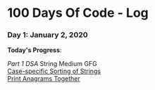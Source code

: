 # 100 Days Of Code - Log

### Day 1: January 2, 2020

**Today's Progress**: 

  *Part 1 DSA* String Medium GFG <br>
  [Case-specific Sorting of Strings](https://practice.geeksforgeeks.org/problems/case-specific-sorting-of-strings4845/1/?category[]=Strings&amp;category[]=Strings&amp;difficulty[]=1&amp;page=1&amp;query=category[]Stringsdifficulty[]1page1category[]Strings#) <br> [Print Anagrams Together](https://practice.geeksforgeeks.org/problems/print-anagrams-together/1/?category[]=Strings&category[]=Strings&difficulty[]=1&page=1&query=category[]Stringsdifficulty[]1page1category[]Strings#)
 

